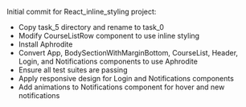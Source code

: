 Initial commit for React_inline_styling project:
- Copy task_5 directory and rename to task_0
- Modify CourseListRow component to use inline styling
- Install Aphrodite
- Convert App, BodySectionWithMarginBottom, CourseList, Header, Login, and Notifications components to use Aphrodite
- Ensure all test suites are passing
- Apply responsive design for Login and Notifications components
- Add animations to Notifications component for hover and new notifications